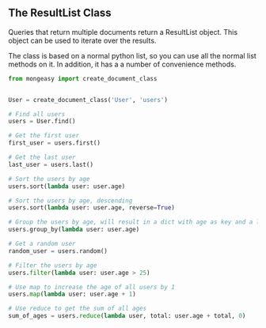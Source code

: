 ## The ResultList Class
Queries that return multiple documents return a ResultList object. This object can be used to iterate over the results.

The class is based on a normal python list, so you can use all the normal list methods on it. In addition, it has a a number of convenience methods.

```python
from mongeasy import create_document_class


User = create_document_class('User', 'users')

# Find all users
users = User.find()

# Get the first user
first_user = users.first()

# Get the last user
last_user = users.last()

# Sort the users by age
users.sort(lambda user: user.age)

# Sort the users by age, descending
users.sort(lambda user: user.age, reverse=True)

# Group the users by age, will result in a dict with age as key and a list of users as value
users.group_by(lambda user: user.age)

# Get a random user
random_user = users.random()

# Filter the users by age
users.filter(lambda user: user.age > 25)

# Use map to increase the age of all users by 1
users.map(lambda user: user.age + 1)

# Use reduce to get the sum of all ages
sum_of_ages = users.reduce(lambda user, total: user.age + total, 0)
```



